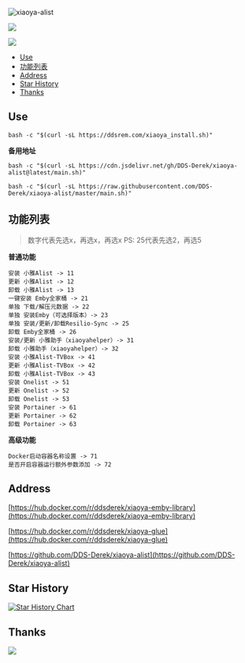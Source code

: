![xiaoya-alist](https://socialify.git.ci/DDS-Derek/xiaoya-alist/image?description=1&font=KoHo&forks=1&issues=1&logo=https%3A%2F%2Fraw.githubusercontent.com%2FDDS-Derek%2Fxiaoya-alist%2Fmaster%2Fassets%2Flogo.jpg&name=1&owner=1&pattern=Signal&pulls=1&stargazers=1&theme=Auto)

![](https://raw.githubusercontent.com/DDS-Derek/xiaoya-alist/master/assets/image.png)

![](https://raw.githubusercontent.com/DDS-Derek/xiaoya-alist/master/assets/image-1.png)

- [Use](#use)
- [功能列表](#功能列表)
- [Address](#address)
- [Star History](#star-history)
- [Thanks](#thanks)

## Use

```shell
bash -c "$(curl -sL https://ddsrem.com/xiaoya_install.sh)"
```

**备用地址**

```shell
bash -c "$(curl -sL https://cdn.jsdelivr.net/gh/DDS-Derek/xiaoya-alist@latest/main.sh)"
```

```shell
bash -c "$(curl -sL https://raw.githubusercontent.com/DDS-Derek/xiaoya-alist/master/main.sh)"
```

## 功能列表

> 数字代表先选x，再选x，再选x 
> PS: 25代表先选2，再选5

**普通功能**

```shell
安装 小雅Alist -> 11
更新 小雅Alist -> 12
卸载 小雅Alist -> 13
一键安装 Emby全家桶 -> 21
单独 下载/解压元数据 -> 22
单独 安装Emby（可选择版本）-> 23
单独 安装/更新/卸载Resilio-Sync -> 25
卸载 Emby全家桶 -> 26
安装/更新 小雅助手（xiaoyahelper）-> 31
卸载 小雅助手（xiaoyahelper）-> 32
安装 小雅Alist-TVBox -> 41
更新 小雅Alist-TVBox -> 42
卸载 小雅Alist-TVBox -> 43
安装 Onelist -> 51
更新 Onelist -> 52
卸载 Onelist -> 53
安装 Portainer -> 61
更新 Portainer -> 62
卸载 Portainer -> 63
```

**高级功能**

```shell
Docker启动容器名称设置 -> 71
是否开启容器运行额外参数添加 -> 72
```

## Address

[https://hub.docker.com/r/ddsderek/xiaoya-emby-library](https://hub.docker.com/r/ddsderek/xiaoya-emby-library)

[https://hub.docker.com/r/ddsderek/xiaoya-glue](https://hub.docker.com/r/ddsderek/xiaoya-glue)

[https://github.com/DDS-Derek/xiaoya-alist](https://github.com/DDS-Derek/xiaoya-alist)

## Star History

[![Star History Chart](https://api.star-history.com/svg?repos=DDS-Derek/xiaoya-alist&type=Date)](https://star-history.com/#DDS-Derek/xiaoya-alist)

## Thanks

<a href="https://github.com/DDS-Derek/xiaoya-alist/graphs/contributors"><img src="https://contrib.rocks/image?repo=DDS-Derek/xiaoya-alist"></a>